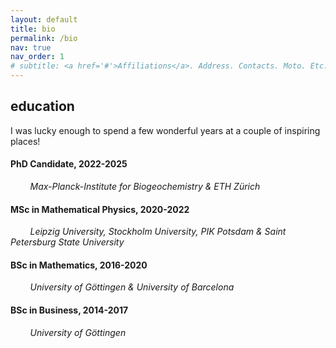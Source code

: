 ```yaml
---
layout: default
title: bio
permalink: /bio
nav: true
nav_order: 1
# subtitle: <a href='#'>Affiliations</a>. Address. Contacts. Moto. Etc.
---
```


## education

I was lucky enough to spend a few wonderful years at a couple of inspiring places!

#### <i class="fas fa-graduation-cap" aria-hidden="true"></i> PhD Candidate, 2022-2025

&nbsp;&nbsp;&nbsp;&nbsp;&nbsp;&nbsp;&nbsp;&nbsp;_Max-Planck-Institute for Biogeochemistry & ETH Zürich_

#### <i class="fas fa-graduation-cap" aria-hidden="true"></i> MSc in Mathematical Physics, 2020-2022

&nbsp;&nbsp;&nbsp;&nbsp;&nbsp;&nbsp;&nbsp;&nbsp;_Leipzig University, Stockholm University, PIK Potsdam & Saint Petersburg State University_

#### <i class="fas fa-graduation-cap" aria-hidden="true"></i> BSc in Mathematics, 2016-2020

&nbsp;&nbsp;&nbsp;&nbsp;&nbsp;&nbsp;&nbsp;&nbsp;_University of Göttingen & University of Barcelona_

#### <i class="fas fa-graduation-cap" aria-hidden="true"></i> BSc in Business, 2014-2017

&nbsp;&nbsp;&nbsp;&nbsp;&nbsp;&nbsp;&nbsp;&nbsp;_University of Göttingen_
